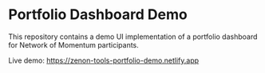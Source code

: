 # Portfolio Dashboard Demo

This repository contains a demo UI implementation of a portfolio dashboard for Network of Momentum participants.

Live demo: https://zenon-tools-portfolio-demo.netlify.app
